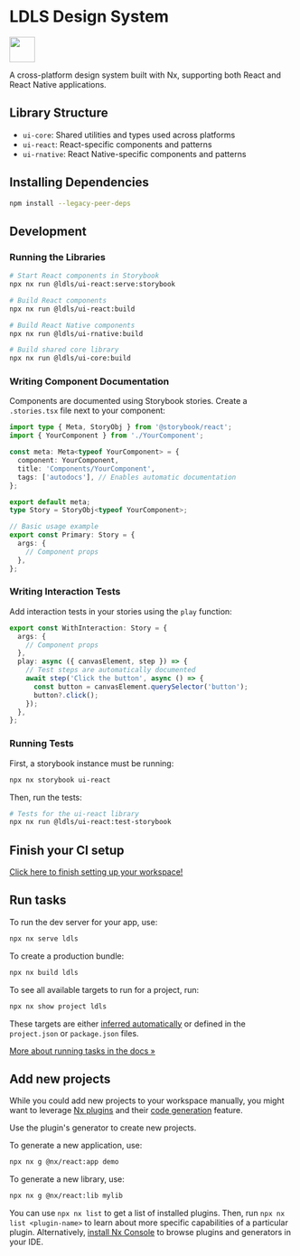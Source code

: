 # LDLS Design System

<a alt="Nx logo" href="https://nx.dev" target="_blank" rel="noreferrer"><img src="https://raw.githubusercontent.com/nrwl/nx/master/images/nx-logo.png" width="45"></a>

A cross-platform design system built with Nx, supporting both React and React Native applications.

## Library Structure

- `ui-core`: Shared utilities and types used across platforms
- `ui-react`: React-specific components and patterns
- `ui-rnative`: React Native-specific components and patterns

## Installing Dependencies

```bash
npm install --legacy-peer-deps
```

## Development

### Running the Libraries

```bash
# Start React components in Storybook
npx nx run @ldls/ui-react:serve:storybook

# Build React components
npx nx run @ldls/ui-react:build

# Build React Native components
npx nx run @ldls/ui-rnative:build

# Build shared core library
npx nx run @ldls/ui-core:build
```

### Writing Component Documentation

Components are documented using Storybook stories. Create a `.stories.tsx` file next to your component:

```typescript
import type { Meta, StoryObj } from '@storybook/react';
import { YourComponent } from './YourComponent';

const meta: Meta<typeof YourComponent> = {
  component: YourComponent,
  title: 'Components/YourComponent',
  tags: ['autodocs'], // Enables automatic documentation
};

export default meta;
type Story = StoryObj<typeof YourComponent>;

// Basic usage example
export const Primary: Story = {
  args: {
    // Component props
  },
};
```

### Writing Interaction Tests

Add interaction tests in your stories using the `play` function:

```typescript
export const WithInteraction: Story = {
  args: {
    // Component props
  },
  play: async ({ canvasElement, step }) => {
    // Test steps are automatically documented
    await step('Click the button', async () => {
      const button = canvasElement.querySelector('button');
      button?.click();
    });
  },
};
```

### Running Tests

First, a storybook instance must be running:

```sh
npx nx storybook ui-react
```

Then, run the tests:

```sh
# Tests for the ui-react library
npx nx run @ldls/ui-react:test-storybook 
```

## Finish your CI setup

[Click here to finish setting up your workspace!](https://cloud.nx.app/connect/Jmd5yDAnlu)


## Run tasks

To run the dev server for your app, use:

```sh
npx nx serve ldls
```

To create a production bundle:

```sh
npx nx build ldls
```

To see all available targets to run for a project, run:

```sh
npx nx show project ldls
```

These targets are either [inferred automatically](https://nx.dev/concepts/inferred-tasks?utm_source=nx_project&utm_medium=readme&utm_campaign=nx_projects) or defined in the `project.json` or `package.json` files.

[More about running tasks in the docs &raquo;](https://nx.dev/features/run-tasks?utm_source=nx_project&utm_medium=readme&utm_campaign=nx_projects)

## Add new projects

While you could add new projects to your workspace manually, you might want to leverage [Nx plugins](https://nx.dev/concepts/nx-plugins?utm_source=nx_project&utm_medium=readme&utm_campaign=nx_projects) and their [code generation](https://nx.dev/features/generate-code?utm_source=nx_project&utm_medium=readme&utm_campaign=nx_projects) feature.

Use the plugin's generator to create new projects.

To generate a new application, use:

```sh
npx nx g @nx/react:app demo
```

To generate a new library, use:

```sh
npx nx g @nx/react:lib mylib
```

You can use `npx nx list` to get a list of installed plugins. Then, run `npx nx list <plugin-name>` to learn about more specific capabilities of a particular plugin. Alternatively, [install Nx Console](https://nx.dev/getting-started/editor-setup?utm_source=nx_project&utm_medium=readme&utm_campaign=nx_projects) to browse plugins and generators in your IDE.